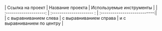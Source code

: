 | Ссылка на проект       |  Название проекта                       |  Используемые инструменты |
| :--------------------: | :--------------------- :                | :---------------------------:|
| с выравниванием слева  | с выравниванием справа                  | и с выравниванием по центру |
